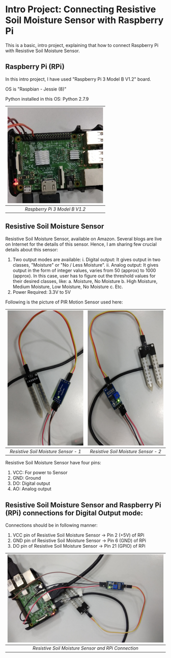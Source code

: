 # Intro Project: Connecting Resistive Soil Moisture Sensor with Raspberry Pi
This is a basic, intro project, explaining that how to connect Raspberry Pi with Resistive Soil Moisture Sensor.

## Raspberry Pi (RPi)
In this intro project, I have used "Raspberry Pi 3 Model B V1.2" board. 

OS is "Raspbian - Jessie (8)"

Python installed in this OS: Python 2.7.9

|![Raspberry Pi 3 Model B V1.2](https://github.com/sansinghsanjay/ResistiveSoilMoistureSensor_RPi_Connection/blob/master/images/RPi_modelName.jpg) | 
|:--:| 
| *Raspberry Pi 3 Model B V1.2* |

## Resistive Soil Moisture Sensor
Resistive Soil Moisture Sensor, available on Amazon. Several blogs are live on Internet for the details of this sensor. Hence, I am sharing few crucial details about this sensor:
1. Two output modes are available:
	i. Digital output: It gives output in two classes, "Moisture" or "No / Less Moisture".
	ii. Analog output: It gives output in the form of integer values, varies from 50 (approx) to 1000 (approx). In this case, user has to figure out the threshold values for their desired classes, like:
		a. Moisture, No Moisture
		b. High Moisture, Medium Moisture, Low Moisture, No Moisture
		c. Etc.
2. Power Required: 3.3V to 5V

Following is the picture of PIR Motion Sensor used here:

|![Resistive Soil Moisture Sensor 1](https://github.com/sansinghsanjay/ResistiveSoilMoistureSensor_RPi_Connection/blob/master/images/ResistiveSoilMoistureSensor_1.jpg) |![Resistive Soil Moisture Sensor 2](https://github.com/sansinghsanjay/ResistiveSoilMoistureSensor_RPi_Connection/blob/master/images/ResistiveSoilMoistureSensor_2.jpg) |
|:--:|:--:|
| *Resistive Soil Moisture Sensor - 1* | *Resistive Soil Moisture Sensor - 2* |

Resistive Soil Moisture Sensor have four pins:
1. VCC: For power to Sensor
2. GND: Ground
3. DO: Digital output
4. AO: Analog output

## Resistive Soil Moisture Sensor and Raspberry Pi (RPi) connections for Digital Output mode:
Connections should be in following manner:
1. VCC pin of Resistive Soil Moisture Sensor -> Pin 2 (+5V) of RPi
2. GND pin of Resistive Soil Moisture Sensor -> Pin 6 (GND) of RPi 
3. DO pin of Resistive Soil Moisture Sensor -> Pin 21 (GPIO) of RPi

|![Resistive Soil Moisture Sensor and RPi Connection](https://github.com/sansinghsanjay/ResistiveSoilMoistureSensor_RPi_Connection/blob/master/images/ResistiveSoilMoistureSensor_RPi_Connection.jpg) |
|:--:|
| *Resistive Soil Moisture Sensor and RPi Connection* |
